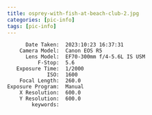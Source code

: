 ```yaml
---
title: osprey-with-fish-at-beach-club-2.jpg
categories: [pic-info]
tags: [pic-info]
---
```


          Date Taken:  2023:10:23 16:37:31
        Camera Model:  Canon EOS R5
          Lens Model:  EF70-300mm f/4-5.6L IS USM
              F-Stop:  5.6
       Exposure Time:  1/2000
                 ISO:  1600
        Focal Length:  260.0
    Exposure Program:  Manual
        X Resolution:  600.0
        Y Resolution:  600.0
            keywords:  
